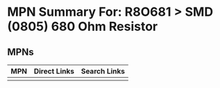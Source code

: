 



# MPN Summary For: R8O681 > SMD (0805) 680 Ohm Resistor

## MPNs
  

|MPN|Direct Links|Search Links|
| :--- | :--- | :--- |
||||
